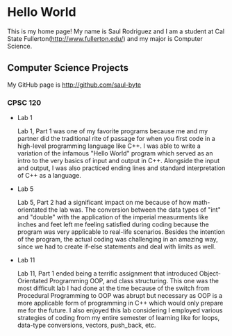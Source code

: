# Hello World
This is my home page! My name is Saul Rodriguez and I am a student at Cal State Fullerton(http://www.fullerton.edu/) and my major is Computer Science.



## Computer Science Projects
My GitHub page is http://github.com/saul-byte



### CPSC 120
* Lab 1



    Lab 1, Part 1 was one of my favorite programs because me and my partner did the traditional rite of passage for when you first code in a high-level programming language like C++. I was able to write a variation of the infamous "Hello World" program which served as an intro to the very basics of input and output in C++. Alongside the input and output, I was also practiced ending lines and standard interpretation of C++ as a language.


* Lab 5



    Lab 5, Part 2 had a significant impact on me because of how math-orientated the lab was. The conversion between the data types of "int" and "double" with the application of the imperial measurments like inches and feet left me feeling satisfied during coding because the program was very applicable to real-life scenarios. Besides the intention of the program, the actual coding was challenging in an amazing way, since we had to create if-else statements and deal with limits as well.


* Lab 11


    Lab 11, Part 1 ended being a terrific assignment that introduced Object-Orientated Programming OOP, and class structuring. This one was the most difficult lab I had done at the time because of the switch from Procedural Programming to OOP was abrupt but necessary as OOP is a more applicable form of programming in C++ which would only prepare me for the future. I also enjoyed this lab considering I employed various strategies of coding from my entire semester of learning like for loops, data-type conversions, vectors, push_back, etc.
